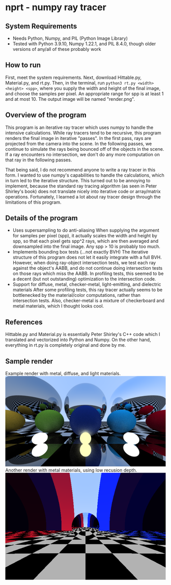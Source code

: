 # nprt - numpy ray tracer

## System Requirements
- Needs Python, Numpy, and PIL (Python Image Library)
- Tested with Python 3.9.10, Numpy 1.22.1, and PIL 8.4.0, though older versions of any/all of these probably work

## How to run
First, meet the system requirements. Next, download Hittable.py, Material.py, and rt.py. Then, in the terminal, run `python3 rt.py <width> <height> <spp>`, where you supply the width and height of the final image,
and choose the samples per pixel. An appropriate range for spp is at least 1 and at most 10. The output image will be named "render.png".

## Overview of the program
This program is an iterative ray tracer which uses numpy to handle the intensive calculations. While ray tracers tend to be recursive,
this program renders the final image in iterative "passes". In the first pass, rays are projected from the camera into the scene.
In the following passes, we continue to simulate the rays being bounced off of the objects in the scene. If a ray encounters no intersection, 
we don't do any more computation on that ray in the following passes. 

That being said, I do not recommend anyone to write a ray tracer in this form. I wanted to use numpy's capabilities to handle the calculations, 
which in turn led to the iterative structure. This turned out to be annoying to implement, because the standard ray tracing algorithm 
(as seen in Peter Shirley's book) does not translate nicely into iterative code or array/matrix operations. Fortunately, I learned a lot about
ray tracer design through the limitations of this program.

## Details of the program
- Uses supersampling to do anti-aliasing
When supplying the argument for samples per pixel (spp), it actually scales the width and height by spp, so that each pixel gets
spp^2 rays, which are then averaged and downsampled into the final image. Any spp > 10 is probably too much.
- Implements bounding box tests (...not exactly BVH)
The iterative structure of this program does not let it easily integrate with a full BVH. However, when doing ray-object intersection tests,
we test each ray against the object's AABB, and do not continue doing intersection tests on those rays which miss the AABB. In profiling 
tests, this seemed to be a decent (but not outstanding) optimization to the intersection code.
- Support for diffuse, metal, checker-metal, light-emitting, and dielectric materials
After some profiling tests, this ray tracer actually seems to be bottlenecked by the material/color computations, rather than intersection tests. Also, checker-metal is a mixture of checkerboard and metal materials, which I thought looks cool.

## References
Hittable.py and Material.py is essentially Peter Shirley's C++ code which I translated and vectorized into Python and Numpy. On the other hand, everything in rt.py is completely original and done by me.

## Sample render
Example render with metal, diffuse, and light materials.
![](sample.png)
Another render with metal materials, using low recusion depth.
![](sample2.png)
